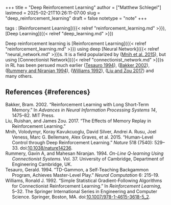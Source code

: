 +++
title = "Deep Reinforcement Learning"
author = ["Matthew Schlegel"]
lastmod = 2025-02-21T10:26:11-07:00
slug = "deep_reinforcement_learning"
draft = false
notetype = "note"
+++

tags
: [Reinforcement Learning]({{< relref "reinforcement_learning.md" >}}), [Deep Learning]({{< relref "deep_learning.md" >}})

Deep reinforcement learning is [Reinforcement Learning]({{< relref "reinforcement_learning.md" >}}) using deep [Neural Network]({{< relref "neural_network.md" >}})s. It is a field popularized by (<a href="#citeproc_bib_item_3">Mnih et al. 2015</a>), but using [Connectionist Network]({{< relref "connectionist_network.md" >}})s in RL has been persued much earlier (<a href="#citeproc_bib_item_5">Tesauro 1994</a>), (<a href="#citeproc_bib_item_1">Bakker 2002</a>), (<a href="#citeproc_bib_item_4">Rummery and Niranjan 1994</a>), (<a href="#citeproc_bib_item_6">Williams 1992</a>), (<a href="#citeproc_bib_item_2">Liu and Zou 2017</a>) and many others.


## References {#references}



<style>.csl-entry{text-indent: -1.5em; margin-left: 1.5em;}</style><div class="csl-bib-body">
  <div class="csl-entry"><a id="citeproc_bib_item_1"></a>Bakker, Bram. 2002. “Reinforcement Learning with Long Short-Term Memory.” In <i>Advances in Neural Information Processing Systems 14</i>, 1475–82. MIT Press.</div>
  <div class="csl-entry"><a id="citeproc_bib_item_2"></a>Liu, Ruishan, and James Zou. 2017. “The Effects of Memory Replay in Reinforcement Learning.”</div>
  <div class="csl-entry"><a id="citeproc_bib_item_3"></a>Mnih, Volodymyr, Koray Kavukcuoglu, David Silver, Andrei A. Rusu, Joel Veness, Marc G. Bellemare, Alex Graves, et al. 2015. “Human-Level Control through Deep Reinforcement Learning.” <i>Nature</i> 518 (7540): 529–33. doi:<a href="https://doi.org/10.1038/nature14236">10.1038/nature14236</a>.</div>
  <div class="csl-entry"><a id="citeproc_bib_item_4"></a>Rummery, Gavin A, and Mahesan Niranjan. 1994. <i>On-Line Q-learning Using Connectionist Systems</i>. Vol. 37. University of Cambridge, Department of Engineering Cambridge, UK.</div>
  <div class="csl-entry"><a id="citeproc_bib_item_5"></a>Tesauro, Gerald. 1994. “TD-Gammon, a Self-Teaching Backgammon Program, Achieves Master-Level Play.” <i>Neural Computation</i> 6: 215–19.</div>
  <div class="csl-entry"><a id="citeproc_bib_item_6"></a>Williams, Ronald J. 1992. “Simple Statistical Gradient-Following Algorithms for Connectionist Reinforcement Learning.” In <i>Reinforcement Learning</i>, 5–32. The Springer International Series in Engineering and Computer Science. Springer, Boston, MA. doi:<a href="https://doi.org/10.1007/978-1-4615-3618-5_2">10.1007/978-1-4615-3618-5_2</a>.</div>
</div>
